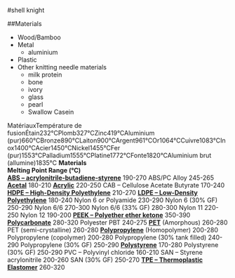#shell knight

##Materials
 - Wood/Bamboo
 - Metal
 	- aluminium
 - Plastic
 - Other knitting needle materials 
 	- milk protein
 	- bone
 	- ivory
 	- glass
 	- pearl
 	- Swallow Casein


<tbody><tr><th>Matériaux</th><th>Température de fusion</th></tr><tr><td>Étain</td><td>232°C</td></tr><tr><td>Plomb</td><td>327°C</td></tr><tr><td>Zinc</td><td>419°C</td></tr><tr><td>Aluminium (pur)</td><td>660°C</td></tr><tr><td>Bronze</td><td>890°C</td></tr><tr><td>Laiton</td><td>900°C</td></tr><tr><td>Argent</td><td>961°C</td></tr><tr><td>Or</td><td>1064°C</td></tr><tr><td>Cuivre</td><td>1083°C</td></tr><tr><td>Inox</td><td>1400°C</td></tr><tr><td>Acier</td><td>1450°C</td></tr><tr><td>Nickel</td><td>1455°C</td></tr><tr><td>Fer (pur)</td><td>1553°C</td></tr><tr><td>Palladium</td><td>1555°C</td></tr><tr><td>Platine</td><td>1772°C</td></tr><tr><td>Fonte</td><td>1820°C</td></tr><tr><td>Aluminium brut (allumine)</td><td>1835°C</td></tr></tbody>



<colgroup>
<col width="100">
<col width="100"></colgroup>
<tbody>
<tr>
<td data-sheets-value="{&quot;1&quot;:2,&quot;2&quot;:&quot;Materials&quot;}"><strong>Materials</strong></td>
<td data-sheets-value="{&quot;1&quot;:2,&quot;2&quot;:&quot;Melting Point Range (℃)&quot;}">
<div>
<div><strong>Melting Point Range (℃)</strong></div>
</div>
</td>
</tr>
<tr>
<td data-sheets-value="{&quot;1&quot;:2,&quot;2&quot;:&quot;ABS - acrylonitrile-butadlene-styrene&quot;}"><strong><a href="https://plasticranger.com/what-is-abs-plastic/" rel="noopener">ABS – acrylonitrile-butadiene-styrene</a></strong></td>
<td data-sheets-value="{&quot;1&quot;:2,&quot;2&quot;:&quot;190-270&quot;}">190-270</td>
</tr>
<tr>
<td data-sheets-value="{&quot;1&quot;:2,&quot;2&quot;:&quot;ABS/PC Alloy&quot;}">ABS/PC Alloy</td>
<td data-sheets-value="{&quot;1&quot;:2,&quot;2&quot;:&quot;245-265&quot;}">245-265</td>
</tr>
<tr>
<td data-sheets-value="{&quot;1&quot;:2,&quot;2&quot;:&quot;Acetal&quot;}"><strong><a href="https://plasticranger.com/what-is-a-polyacetal/" rel="noopener">Acetal</a></strong></td>
<td data-sheets-value="{&quot;1&quot;:2,&quot;2&quot;:&quot;180-210&quot;}">180-210</td>
</tr>
<tr>
<td data-sheets-value="{&quot;1&quot;:2,&quot;2&quot;:&quot;Acrylic&quot;}"><strong><a href="https://plasticranger.com/what-is-acrylic-plastic/" rel="noopener">Acrylic</a></strong></td>
<td data-sheets-value="{&quot;1&quot;:2,&quot;2&quot;:&quot;220-250&quot;}">220-250</td>
</tr>
<tr>
<td data-sheets-value="{&quot;1&quot;:2,&quot;2&quot;:&quot;CAB - Cellulose Acetate Butyrate&quot;}">CAB – Cellulose Acetate Butyrate</td>
<td data-sheets-value="{&quot;1&quot;:2,&quot;2&quot;:&quot;170-240&quot;}">170-240</td>
</tr>
<tr>
<td data-sheets-value="{&quot;1&quot;:2,&quot;2&quot;:&quot;HDPE - High Deinsity Polyethylene &quot;}"><strong><a href="https://plasticranger.com/what-is-hdpe-material/" rel="noopener">HDPE – High-Density Polyethylene</a></strong></td>
<td data-sheets-value="{&quot;1&quot;:2,&quot;2&quot;:&quot;210-270&quot;}">210-270</td>
</tr>
<tr>
<td data-sheets-value="{&quot;1&quot;:2,&quot;2&quot;:&quot;LDPE - LowDensity Polyethylene &quot;}"><strong><a href="https://plasticranger.com/what-is-ldpe/" rel="noopener">LDPE – Low-Density Polyethylene</a></strong></td>
<td data-sheets-value="{&quot;1&quot;:2,&quot;2&quot;:&quot;180-240&quot;}">180-240</td>
</tr>
<tr>
<td data-sheets-value="{&quot;1&quot;:2,&quot;2&quot;:&quot;Nylon 6 or Polyamide &quot;}">Nylon 6 or Polyamide</td>
<td data-sheets-value="{&quot;1&quot;:2,&quot;2&quot;:&quot;230-290&quot;}">230-290</td>
</tr>
<tr>
<td data-sheets-value="{&quot;1&quot;:2,&quot;2&quot;:&quot;Nylon 6 (30% GF)&quot;}">Nylon 6 (30% GF)</td>
<td data-sheets-value="{&quot;1&quot;:2,&quot;2&quot;:&quot;250-290&quot;}">250-290</td>
</tr>
<tr>
<td data-sheets-value="{&quot;1&quot;:2,&quot;2&quot;:&quot;Nylon 6/6&quot;}">Nylon 6/6</td>
<td data-sheets-value="{&quot;1&quot;:2,&quot;2&quot;:&quot;270-300&quot;}">270-300</td>
</tr>
<tr>
<td data-sheets-value="{&quot;1&quot;:2,&quot;2&quot;:&quot;Nylon 6/6 (33% GF)&quot;}">Nylon 6/6 (33% GF)</td>
<td data-sheets-value="{&quot;1&quot;:2,&quot;2&quot;:&quot;280-300&quot;}">280-300</td>
</tr>
<tr>
<td data-sheets-value="{&quot;1&quot;:2,&quot;2&quot;:&quot;Nylon 11&quot;}">Nylon 11</td>
<td data-sheets-value="{&quot;1&quot;:2,&quot;2&quot;:&quot;220-250&quot;}">220-250</td>
</tr>
<tr>
<td data-sheets-value="{&quot;1&quot;:2,&quot;2&quot;:&quot;Nylon 12&quot;}">Nylon 12</td>
<td data-sheets-value="{&quot;1&quot;:2,&quot;2&quot;:&quot;190-200&quot;}">190-200</td>
</tr>
<tr>
<td data-sheets-value="{&quot;1&quot;:2,&quot;2&quot;:&quot;PEEK - Polyether ether ketone&quot;}"><strong><a href="https://plasticranger.com/what-is-peek-material/" rel="noopener">PEEK – Polyether ether ketone</a></strong></td>
<td data-sheets-value="{&quot;1&quot;:2,&quot;2&quot;:&quot;350-390&quot;}">350-390</td>
</tr>
<tr>
<td data-sheets-value="{&quot;1&quot;:2,&quot;2&quot;:&quot;Polycarbonate &quot;}"><strong><a href="https://plasticranger.com/what-is-polycarbonate/" target="_blank" rel="noopener">Polycarbonate</a></strong></td>
<td data-sheets-value="{&quot;1&quot;:2,&quot;2&quot;:&quot;280-320&quot;}">280-320</td>
</tr>
<tr>
<td data-sheets-value="{&quot;1&quot;:2,&quot;2&quot;:&quot;Polyester PBT &quot;}">Polyester PBT</td>
<td data-sheets-value="{&quot;1&quot;:2,&quot;2&quot;:&quot;240-275&quot;}">240-275</td>
</tr>
<tr>
<td data-sheets-value="{&quot;1&quot;:2,&quot;2&quot;:&quot;PET (Amorphous)&quot;}"><strong><a href="https://plasticranger.com/what-is-pet-plastic/" rel="noopener">PET</a></strong> (Amorphous)</td>
<td data-sheets-value="{&quot;1&quot;:2,&quot;2&quot;:&quot;260-280&quot;}">260-280</td>
</tr>
<tr>
<td data-sheets-value="{&quot;1&quot;:2,&quot;2&quot;:&quot;PET (semi-crystalline) &quot;}">PET (semi-crystalline)</td>
<td data-sheets-value="{&quot;1&quot;:2,&quot;2&quot;:&quot;260-280&quot;}">260-280</td>
</tr>
<tr>
<td data-sheets-value="{&quot;1&quot;:2,&quot;2&quot;:&quot;Polypropylene (Homopolymer)&quot;}"><strong><a href="https://plasticranger.com/what-is-pp-material/" rel="noopener">Polypropylene</a></strong> (Homopolymer)</td>
<td data-sheets-value="{&quot;1&quot;:2,&quot;2&quot;:&quot;200-280&quot;}">200-280</td>
</tr>
<tr>
<td data-sheets-value="{&quot;1&quot;:2,&quot;2&quot;:&quot;Polypropylene (copolymer)&quot;}">Polypropylene (copolymer)</td>
<td data-sheets-value="{&quot;1&quot;:2,&quot;2&quot;:&quot;200-280&quot;}">200-280</td>
</tr>
<tr>
<td data-sheets-value="{&quot;1&quot;:2,&quot;2&quot;:&quot;Polypropylrene (30% tank filled)&quot;}">Polypropylene (30% tank filled)</td>
<td data-sheets-value="{&quot;1&quot;:2,&quot;2&quot;:&quot;240-290&quot;}">240-290</td>
</tr>
<tr>
<td data-sheets-value="{&quot;1&quot;:2,&quot;2&quot;:&quot;Polypropylene (30% GF)&quot;}">Polypropylene (30% GF)</td>
<td data-sheets-value="{&quot;1&quot;:2,&quot;2&quot;:&quot;250-290&quot;}">250-290</td>
</tr>
<tr>
<td data-sheets-value="{&quot;1&quot;:2,&quot;2&quot;:&quot;Polystyrene &quot;}"><strong><a href="https://plasticranger.com/what-is-polystyrene/" rel="noopener">Polystyrene</a></strong></td>
<td data-sheets-value="{&quot;1&quot;:2,&quot;2&quot;:&quot;170-280&quot;}">170-280</td>
</tr>
<tr>
<td data-sheets-value="{&quot;1&quot;:2,&quot;2&quot;:&quot;Polystyrene (30% GF)&quot;}">Polystyrene (30% GF)</td>
<td data-sheets-value="{&quot;1&quot;:2,&quot;2&quot;:&quot;250-290&quot;}">250-290</td>
</tr>
<tr>
<td data-sheets-value="{&quot;1&quot;:2,&quot;2&quot;:&quot;PVC - Poly vinly chloride &quot;}">PVC – Polyvinyl chloride</td>
<td data-sheets-value="{&quot;1&quot;:2,&quot;2&quot;:&quot;160-210&quot;}">160-210</td>
</tr>
<tr>
<td data-sheets-value="{&quot;1&quot;:2,&quot;2&quot;:&quot;SAN - Styrene acrylonitrile&quot;}">SAN – Styrene acrylonitrile</td>
<td data-sheets-value="{&quot;1&quot;:2,&quot;2&quot;:&quot;200-260&quot;}">200-260</td>
</tr>
<tr>
<td data-sheets-value="{&quot;1&quot;:2,&quot;2&quot;:&quot;SAN (30% GF)&quot;}">SAN (30% GF)</td>
<td data-sheets-value="{&quot;1&quot;:2,&quot;2&quot;:&quot;250-270&quot;}">250-270</td>
</tr>
<tr>
<td data-sheets-value="{&quot;1&quot;:2,&quot;2&quot;:&quot;TPE - Thermoplastic Elastomer&quot;}"><strong><a href="https://plasticranger.com/what-is-tpe-material/" rel="noopener">TPE – Thermoplastic Elastomer</a></strong></td>
<td data-sheets-value="{&quot;1&quot;:2,&quot;2&quot;:&quot;260-320&quot;}">260-320</td>
</tr>
</tbody>
